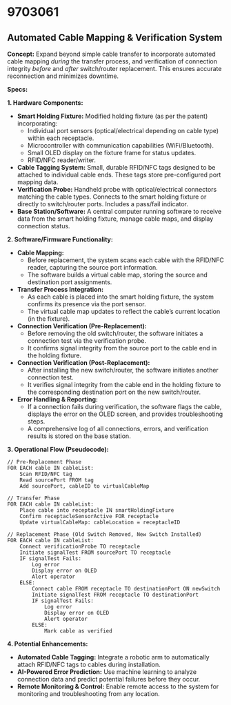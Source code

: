 # 9703061

## Automated Cable Mapping & Verification System

**Concept:** Expand beyond simple cable transfer to incorporate automated cable mapping *during* the transfer process, and verification of connection integrity *before* and *after* switch/router replacement. This ensures accurate reconnection and minimizes downtime.

**Specs:**

**1. Hardware Components:**

*   **Smart Holding Fixture:** Modified holding fixture (as per the patent) incorporating:
    *   Individual port sensors (optical/electrical depending on cable type) within each receptacle.
    *   Microcontroller with communication capabilities (WiFi/Bluetooth).
    *   Small OLED display on the fixture frame for status updates.
    *   RFID/NFC reader/writer.
*   **Cable Tagging System:**  Small, durable RFID/NFC tags designed to be attached to individual cable ends. These tags store pre-configured port mapping data.
*   **Verification Probe:** Handheld probe with optical/electrical connectors matching the cable types. Connects to the smart holding fixture or directly to switch/router ports. Includes a pass/fail indicator.
*   **Base Station/Software:** A central computer running software to receive data from the smart holding fixture, manage cable maps, and display connection status.

**2. Software/Firmware Functionality:**

*   **Cable Mapping:**
    *   Before replacement, the system scans each cable with the RFID/NFC reader, capturing the source port information.
    *   The software builds a virtual cable map, storing the source and destination port assignments.
*   **Transfer Process Integration:**
    *   As each cable is placed into the smart holding fixture, the system confirms its presence via the port sensor.
    *   The virtual cable map updates to reflect the cable’s current location (in the fixture).
*   **Connection Verification (Pre-Replacement):**
    *   Before removing the old switch/router, the software initiates a connection test via the verification probe.
    *   It confirms signal integrity from the source port to the cable end in the holding fixture.
*   **Connection Verification (Post-Replacement):**
    *   After installing the new switch/router, the software initiates another connection test.
    *   It verifies signal integrity from the cable end in the holding fixture to the corresponding destination port on the new switch/router.
*   **Error Handling & Reporting:**
    *   If a connection fails during verification, the software flags the cable, displays the error on the OLED screen, and provides troubleshooting steps.
    *   A comprehensive log of all connections, errors, and verification results is stored on the base station.

**3. Operational Flow (Pseudocode):**

```
// Pre-Replacement Phase
FOR EACH cable IN cableList:
    Scan RFID/NFC tag
    Read sourcePort FROM tag
    Add sourcePort, cableID to virtualCableMap
    
// Transfer Phase
FOR EACH cable IN cableList:
    Place cable into receptacle IN smartHoldingFixture
    Confirm receptacleSensorActive FOR receptacle
    Update virtualCableMap: cableLocation = receptacleID
    
// Replacement Phase (Old Switch Removed, New Switch Installed)
FOR EACH cable IN cableList:
    Connect verificationProbe TO receptacle
    Initiate signalTest FROM sourcePort TO receptacle
    IF signalTest Fails:
        Log error
        Display error on OLED
        Alert operator
    ELSE:
        Connect cable FROM receptacle TO destinationPort ON newSwitch
        Initiate signalTest FROM receptacle TO destinationPort
        IF signalTest Fails:
            Log error
            Display error on OLED
            Alert operator
        ELSE:
            Mark cable as verified
```

**4. Potential Enhancements:**

*   **Automated Cable Tagging:** Integrate a robotic arm to automatically attach RFID/NFC tags to cables during installation.
*   **AI-Powered Error Prediction:** Use machine learning to analyze connection data and predict potential failures before they occur.
*   **Remote Monitoring & Control:** Enable remote access to the system for monitoring and troubleshooting from any location.